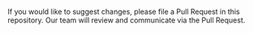 If you would like to suggest changes, please file a Pull Request in this repository. Our team will review and communicate via the Pull Request.
